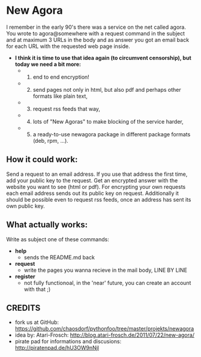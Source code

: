 # New Agora

I remember in the early 90's there was a service on the net called agora.
You wrote to agora@somewhere with a request command in the subject and at maximum 3 URLs in the body and as answer you got an email back for each URL with the requested web page inside. 

* **I think it is time to use that idea again (to circumvent censorship), but today we need a bit more:**
  - 1. end to end encryption!
  - 2. send pages not only in html, but also pdf and perhaps other formats like plain text,
  - 3. request rss feeds that way,
  - 4. lots of "New Agoras" to make blocking of the service harder,
  - 5. a ready-to-use newagora package in different package formats (deb, rpm, ...).

## How it could work:
Send a request to an email address. If you use that address the first time, add your public key to the request.
Get an encrypted answer with the website you want to see (html or pdf).
For encrypting your own requests each email address sends out its public key on request.
Additionally it should be possible even to request rss feeds, once an address has sent its own public key.

## What actually works:

Write as subject one of these commands:

* **help**
  - sends the README.md back
* **request**
  - write the pages you wanna recieve in the mail body, LINE BY LINE
* **register**
  - not fully functionoal, in the 'near' future, you can create an account with that ;)

## CREDITS
* fork us at GitHub: https://github.com/chaosdorf/pythonfoo/tree/master/projekts/newagora
* idea by: Atari-Frosch: http://blog.atari-frosch.de/2011/07/22/new-agora/
* pirate pad for informations and discusions: http://piratenpad.de/hU3OW9nNjl
